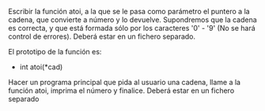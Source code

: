 Escribir la función atoi, a la que se le pasa como parámetro el puntero a la cadena, que convierte a número y lo devuelve. Supondremos que la cadena es correcta, y que está formada sólo por los caracteres '0' - '9' (No se hará control de errores). Deberá estar en un fichero separado. 

El prototipo de la función es:

* int atoi(*cad)

Hacer un programa principal que pida al usuario una cadena, llame a la función atoi, imprima el número y finalice. Deberá estar en un fichero separado
